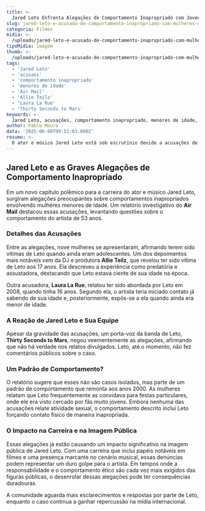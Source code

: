 ```yaml
---
title: >-
  Jared Leto Enfrenta Alegações de Comportamento Inapropriado com Jovens Mulheres
slug: jared-leto-e-acusado-de-comportamento-inapropriado-com-mulheres-menores-de-idade
categoria: Filmes
midia: >-
  /uploads/jared-leto-e-acusado-de-comportamento-inapropriado-com-mulheres-menores-de-idade-thumb.jpg
tipoMidia: imagem
thumb: >-
  /uploads/jared-leto-e-acusado-de-comportamento-inapropriado-com-mulheres-menores-de-idade-thumb.jpg
tags:
  - 'Jared Leto'
  - 'acusaes'
  - 'comportamento inapropriado'
  - 'menores de idade'
  - 'Air Mail'
  - 'Allie Teilz'
  - 'Laura La Rue'
  - 'Thirty Seconds to Mars'
keywords: >-
  Jared Leto, acusações, comportamento inapropriado, menores de idade, Air Mail, Allie Teilz, Laura La Rue, Thirty Seconds to Mars
author: Pablo Moura
data: '2025-06-08T09:51:03.000Z'
resumo: >-
  O ator e músico Jared Leto está sob escrutínio devido a acusações de comportamento inapropriado com mulheres menores de idade, conforme destacado em um relatório investigativo recente.
---
```


## Jared Leto e as Graves Alegações de Comportamento Inapropriado

Em um novo capítulo polêmico para a carreira do ator e músico Jared Leto, surgiram alegações preocupantes sobre comportamentos inapropriados envolvendo mulheres menores de idade. Um relatório investigativo do **Air Mail** destacou essas acusações, levantando questões sobre o comportamento do artista de 53 anos.

### Detalhes das Acusações

Entre as alegações, nove mulheres se apresentaram, afirmando terem sido vítimas de Leto quando ainda eram adolescentes. Um dos depoimentos mais notáveis vem da DJ e produtora **Allie Teilz**, que revelou ter sido vítima de Leto aos 17 anos. Ela descreveu a experiência como predatória e assustadora, destacando que Leto estava ciente de sua idade na época.

Outra acusadora, **Laura La Rue**, relatou ter sido abordada por Leto em 2008, quando tinha 16 anos. Segundo ela, o artista teria iniciado contato já sabendo de sua idade e, posteriormente, expôs-se a ela quando ainda era menor de idade.

### A Reação de Jared Leto e Sua Equipe

Apesar da gravidade das acusações, um porta-voz da banda de Leto, **Thirty Seconds to Mars**, negou veementemente as alegações, afirmando que não há verdade nos relatos divulgados. Leto, até o momento, não fez comentários públicos sobre o caso.

### Um Padrão de Comportamento?

O relatório sugere que esses não são casos isolados, mas parte de um padrão de comportamento que remonta aos anos 2000. As mulheres relatam que Leto frequentemente as convidava para festas particulares, onde ele era visto cercado por fãs muito jovens. Embora nenhuma das acusações relate atividade sexual, o comportamento descrito inclui Leto forçando contato físico de maneira inapropriada.

### O Impacto na Carreira e na Imagem Pública

Essas alegações já estão causando um impacto significativo na imagem pública de Jared Leto. Com uma carreira que inclui papéis notáveis em filmes e uma presença marcante no cenário musical, essas denúncias podem representar um duro golpe para o artista. Em tempos onde a responsabilidade e o comportamento ético são cada vez mais exigidos das figuras públicas, o desenrolar dessas alegações pode ter consequências duradouras.

A comunidade aguarda mais esclarecimentos e respostas por parte de Leto, enquanto o caso continua a ganhar repercussão na mídia internacional.